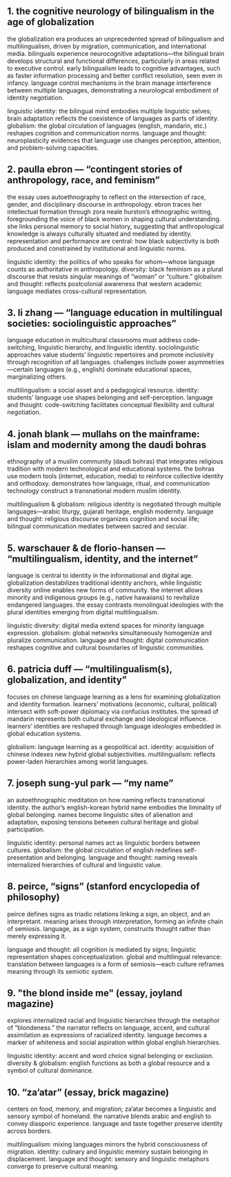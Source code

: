 ## 1. the cognitive neurology of bilingualism in the age of globalization

the globalization era produces an unprecedented spread of bilingualism and multilingualism, driven by migration, communication, and international media.
bilinguals experience neurocognitive adaptations—the bilingual brain develops structural and functional differences, particularly in areas related to executive control.
early bilingualism leads to cognitive advantages, such as faster information processing and better conflict resolution, seen even in infancy.
language control mechanisms in the brain manage interference between multiple languages, demonstrating a neurological embodiment of identity negotiation.


linguistic identity: the bilingual mind embodies multiple linguistic selves; brain adaptation reflects the coexistence of languages as parts of identity.
globalism: the global circulation of languages (english, mandarin, etc.) reshapes cognition and communication norms.
language and thought: neuroplasticity evidences that language use changes perception, attention, and problem-solving capacities.

## 2. paulla ebron — “contingent stories of anthropology, race, and feminism”

the essay uses autoethnography to reflect on the intersection of race, gender, and disciplinary discourse in anthropology.
ebron traces her intellectual formation through zora neale hurston’s ethnographic writing, foregrounding the voice of black women in shaping cultural understanding.
she links personal memory to social history, suggesting that anthropological knowledge is always culturally situated and mediated by identity.
representation and performance are central: how black subjectivity is both produced and constrained by institutional and linguistic norms.


linguistic identity: the politics of who speaks for whom—whose language counts as authoritative in anthropology.
diversity: black feminism as a plural discourse that resists singular meanings of “woman” or “culture.”
globalism and thought: reflects postcolonial awareness that western academic language mediates cross-cultural representation.

## 3. li zhang — “language education in multilingual societies: sociolinguistic approaches”

language education in multicultural classrooms must address code-switching, linguistic hierarchy, and linguistic identity.
sociolinguistic approaches value students’ linguistic repertoires and promote inclusivity through recognition of all languages.
challenges include power asymmetries—certain languages (e.g., english) dominate educational spaces, marginalizing others.

multilingualism: a social asset and a pedagogical resource.
identity: students’ language use shapes belonging and self-perception.
language and thought: code-switching facilitates conceptual flexibility and cultural negotiation.



## 4. jonah blank — mullahs on the mainframe: islam and modernity among the daudi bohras


ethnography of a muslim community (daudi bohras) that integrates religious tradition with modern technological and educational systems.
the bohras use modern tools (internet, education, media) to reinforce collective identity and orthodoxy.
demonstrates how language, ritual, and communication technology construct a transnational modern muslim identity.


multilingualism & globalism: religious identity is negotiated through multiple languages—arabic liturgy, gujarati heritage, english modernity.
language and thought: religious discourse organizes cognition and social life; bilingual communication mediates between sacred and secular.


## 5. warschauer & de florio-hansen — “multilingualism, identity, and the internet”


language is central to identity in the informational and digital age.
globalization destabilizes traditional identity anchors, while linguistic diversity online enables new forms of community.
the internet allows minority and indigenous groups (e.g., native hawaiians) to revitalize endangered languages.
the essay contrasts monolingual ideologies with the plural identities emerging from digital multilingualism.


linguistic diversity: digital media extend spaces for minority language expression.
globalism: global networks simultaneously homogenize and pluralize communication.
language and thought: digital communication reshapes cognitive and cultural boundaries of linguistic communities.



## 6. patricia duff — “multilingualism(s), globalization, and identity”



focuses on chinese language learning as a lens for examining globalization and identity formation.
learners’ motivations (economic, cultural, political) intersect with soft-power diplomacy via confucius institutes.
the spread of mandarin represents both cultural exchange and ideological influence.
learners’ identities are reshaped through language ideologies embedded in global education systems.


globalism: language learning as a geopolitical act.
identity: acquisition of chinese indexes new hybrid global subjectivities.
multilingualism: reflects power-laden hierarchies among world languages.


## 7. joseph sung-yul park — “my name”


an autoethnographic meditation on how naming reflects transnational identity.
the author’s english-korean hybrid name embodies the liminality of global belonging.
names become linguistic sites of alienation and adaptation, exposing tensions between cultural heritage and global participation.


linguistic identity: personal names act as linguistic borders between cultures.
globalism: the global circulation of english redefines self-presentation and belonging.
language and thought: naming reveals internalized hierarchies of cultural and linguistic value.



## 8. peirce, “signs” (stanford encyclopedia of philosophy)



peirce defines signs as triadic relations linking a sign, an object, and an interpretant.
meaning arises through interpretation, forming an infinite chain of semiosis.
language, as a sign system, constructs thought rather than merely expressing it.


language and thought: all cognition is mediated by signs; linguistic representation shapes conceptualization.
global and multilingual relevance: translation between languages is a form of semiosis—each culture reframes meaning through its semiotic system.



## 9. "the blond inside me" (essay, joyland magazine)

explores internalized racial and linguistic hierarchies through the metaphor of “blondeness.”
the narrator reflects on language, accent, and cultural assimilation as expressions of racialized identity.
language becomes a marker of whiteness and social aspiration within global english hierarchies.


linguistic identity: accent and word choice signal belonging or exclusion.
diversity & globalism: english functions as both a global resource and a symbol of cultural dominance.


## 10. “za’atar” (essay, brick magazine)


centers on food, memory, and migration; za’atar becomes a linguistic and sensory symbol of homeland.
the narrative blends arabic and english to convey diasporic experience.
language and taste together preserve identity across borders.


multilingualism: mixing languages mirrors the hybrid consciousness of migration.
identity: culinary and linguistic memory sustain belonging in displacement.
language and thought: sensory and linguistic metaphors converge to preserve cultural meaning.


